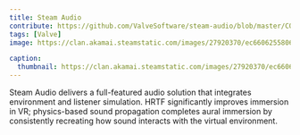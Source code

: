 ```yaml
---
title: Steam Audio
contribute: https://github.com/ValveSoftware/steam-audio/blob/master/CONTRIBUTING.md
tags: [Valve]
image: https://clan.akamai.steamstatic.com/images/27920370/ec66062558060998ca1eb3e1d9b91c91b4c95fc0.png

caption:
  thumbnail: https://clan.akamai.steamstatic.com/images/27920370/ec66062558060998ca1eb3e1d9b91c91b4c95fc0.png
---
```


Steam Audio delivers a full-featured audio solution that integrates environment and listener simulation. HRTF significantly improves immersion in VR; physics-based sound propagation completes aural immersion by consistently recreating how sound interacts with the virtual environment.
